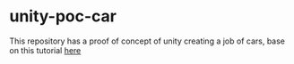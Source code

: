 # unity-poc-car
This repository has a proof of concept of unity creating a job of cars, base on this tutorial [here](https://youtu.be/3ROXafxkd6E)
